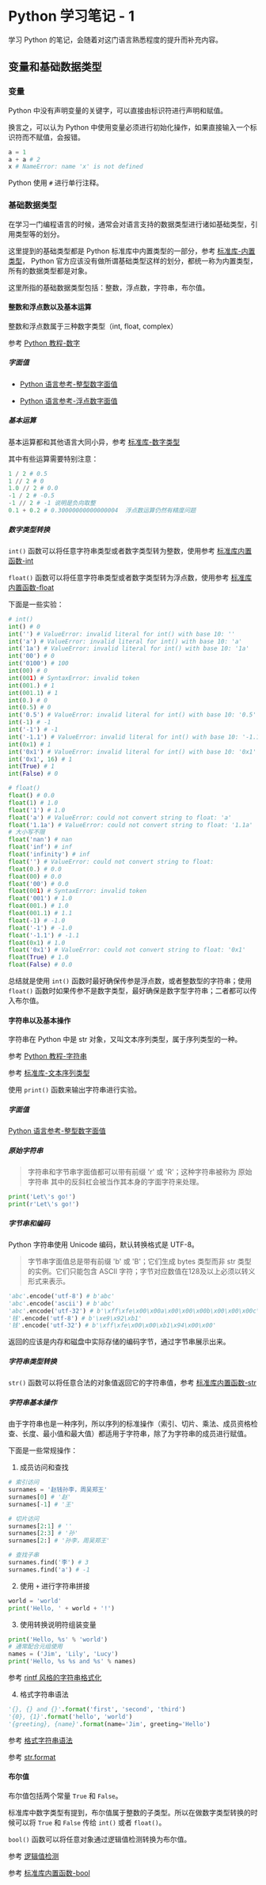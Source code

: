 # Python 学习笔记 - 1

学习 Python 的笔记，会随着对这门语言熟悉程度的提升而补充内容。

## 变量和基础数据类型

### 变量

Python 中没有声明变量的关键字，可以直接由标识符进行声明和赋值。

换言之，可以认为 Python 中使用变量必须进行初始化操作，如果直接输入一个标识符而不赋值，会报错。

```py
a = 1
a + a # 2
x # NameError: name 'x' is not defined
```

Python 使用 `#` 进行单行注释。

### 基础数据类型

在学习一门编程语言的时候，通常会对语言支持的数据类型进行诸如基础类型，引用类型等的划分。

这里提到的基础类型都是 Python 标准库中内置类型的一部分，参考 [标准库-内置类型](https://docs.python.org/zh-cn/3/library/stdtypes.html#built-in-types)， Python 官方应该没有做所谓基础类型这样的划分，都统一称为内置类型，所有的数据类型都是对象。

这里所指的基础数据类型包括：整数，浮点数，字符串，布尔值。

#### 整数和浮点数以及基本运算

整数和浮点数属于三种数字类型（int, float, complex）

参考 [Python 教程-数字](https://docs.python.org/zh-cn/3/tutorial/introduction.html#numbers)

##### 字面值

- [Python 语言参考-整型数字面值](https://docs.python.org/zh-cn/3/reference/lexical_analysis.html#integer-literals)

- [Python 语言参考-浮点数字面值](https://docs.python.org/zh-cn/3/reference/lexical_analysis.html#floating-point-literals)

##### 基本运算

基本运算都和其他语言大同小异，参考 [标准库-数字类型](https://docs.python.org/zh-cn/3/library/stdtypes.html#numeric-types-int-float-complex)

其中有些运算需要特别注意：

```py
1 / 2 # 0.5
1 // 2 # 0
1.0 // 2 # 0.0
-1 / 2 # -0.5
-1 // 2 # -1 说明是负向取整
0.1 + 0.2 # 0.30000000000000004  浮点数运算仍然有精度问题
```

##### 数字类型转换

`int()` 函数可以将任意字符串类型或者数字类型转为整数，使用参考 [标准库内置函数-int](https://docs.python.org/zh-cn/3/library/functions.html#int)

`float()` 函数可以将任意字符串类型或者数字类型转为浮点数，使用参考 [标准库内置函数-float](https://docs.python.org/zh-cn/3/library/functions.html#float)

下面是一些实验：

```py
# int()
int() # 0
int('') # ValueError: invalid literal for int() with base 10: ''
int('a') # ValueError: invalid literal for int() with base 10: 'a'
int('1a') # ValueError: invalid literal for int() with base 10: '1a'
int('00') # 0
int('0100') # 100
int(00) # 0
int(001) # SyntaxError: invalid token
int(001.) # 1
int(001.1) # 1
int(0.) # 0
int(0.5) # 0
int('0.5') # ValueError: invalid literal for int() with base 10: '0.5'
int(-1) # -1
int('-1') # -1
int('-1.1') # ValueError: invalid literal for int() with base 10: '-1.1'
int(0x1) # 1
int('0x1') # ValueError: invalid literal for int() with base 10: '0x1'
int('0x1', 16) # 1
int(True) # 1
int(False) # 0

# float()
float() # 0.0
float(1) # 1.0
float('1') # 1.0
float('a') # ValueError: could not convert string to float: 'a'
float('1.1a') # ValueError: could not convert string to float: '1.1a'
# 大小写不限
float('nan') # nan
float('inf') # inf
float('infinity') # inf
float('') # ValueError: could not convert string to float:
float(0.) # 0.0
float(00) # 0.0
float('00') # 0.0
float(001) # SyntaxError: invalid token
float('001') # 1.0
float(001.) # 1.0
float(001.1) # 1.1
float(-1) # -1.0
float('-1') # -1.0
float('-1.1') # -1.1
float(0x1) # 1.0
float('0x1') # ValueError: could not convert string to float: '0x1'
float(True) # 1.0
float(False) # 0.0
```

总结就是使用 `int()` 函数时最好确保传参是浮点数，或者整数型的字符串；使用 `float()` 函数时如果传参不是数字类型，最好确保是数字型字符串；二者都可以传入布尔值。

#### 字符串以及基本操作

字符串在 Python 中是 str 对象，又叫文本序列类型，属于序列类型的一种。

参考 [Python 教程-字符串](https://docs.python.org/zh-cn/3/tutorial/introduction.html#strings)

参考 [标准库-文本序列类型](https://docs.python.org/zh-cn/3/library/stdtypes.html#text-sequence-type-str)

使用 `print()` 函数来输出字符串进行实验。

##### 字面值

[Python 语言参考-整型数字面值](https://docs.python.org/zh-cn/3/reference/lexical_analysis.html#strings)

##### 原始字符串

> 字符串和字节串字面值都可以带有前缀 'r' 或 'R'；这种字符串被称为 原始字符串 其中的反斜杠会被当作其本身的字面字符来处理。

```py
print('Let\'s go!')
print(r'Let\'s go!')
```

##### 字节串和编码

Python 字符串使用 Unicode 编码，默认转换格式是 UTF-8。

> 字节串字面值总是带有前缀 'b' 或 'B'；它们生成 bytes 类型而非 str 类型的实例。它们只能包含 ASCII 字符；字节对应数值在128及以上必须以转义形式来表示。

```py
'abc'.encode('utf-8') # b'abc'
'abc'.encode('ascii') # b'abc'
'abc'.encode('utf-32') # b'\xff\xfe\x00\x00a\x00\x00\x00b\x00\x00\x00c\x00\x00\x00'
'钱'.encode('utf-8') # b'\xe9\x92\xb1'
'钱'.encode('utf-32') # b'\xff\xfe\x00\x00\xb1\x94\x00\x00'
```

返回的应该是内存和磁盘中实际存储的编码字节，通过字节串展示出来。

##### 字符串类型转换

`str()` 函数可以将任意合法的对象值返回它的字符串值，参考 [标准库内置函数-str](https://docs.python.org/zh-cn/3/library/functions.html#func-str)

##### 字符串基本操作

由于字符串也是一种序列，所以序列的标准操作（索引、切片、乘法、成员资格检查、长度、最小值和最大值）都适用于字符串，除了为字符串的成员进行赋值。

下面是一些常规操作：

1. 成员访问和查找

```py
# 索引访问
surnames = '赵钱孙李，周吴郑王'
surnames[0] # '赵'
surnames[-1] # '王'

# 切片访问
surnames[2:1] # ''
surnames[2:3] # '孙'
surnames[2:] # '孙李，周吴郑王'

# 查找子串
surnames.find('李') # 3
surnames.find('a') # -1
```

2. 使用 `+` 进行字符串拼接

```py
world = 'world'
print('Hello, ' + world + '!')
```

3. 使用转换说明符组装变量

```py
print('Hello, %s' % 'world')
# 通常配合元组使用
names = ('Jim', 'Lily', 'Lucy')
print('Hello, %s %s and %s' % names)
```

参考 [rintf 风格的字符串格式化](https://docs.python.org/zh-cn/3/library/stdtypes.html#old-string-formatting)

4. 格式字符串语法

```py
'{}, {} and {}'.format('first', 'second', 'third')
'{0}, {1}'.format('hello', 'world')
'{greeting}, {name}'.format(name='Jim', greeting='Hello')
```

参考 [格式字符串语法](https://docs.python.org/zh-cn/3/library/string.html#formatstrings)

参考 [str.format](https://docs.python.org/zh-cn/3/library/stdtypes.html#str.format)

#### 布尔值

布尔值包括两个常量 `True` 和 `False`。

标准库中数字类型有提到，布尔值属于整数的子类型。所以在做数字类型转换的时候可以将 `True` 和 `False` 传给 `int()` 或者 `float()`。

`bool()` 函数可以将任意对象通过逻辑值检测转换为布尔值。

参考 [逻辑值检测](https://docs.python.org/zh-cn/3/library/stdtypes.html#truth)

参考 [标准库内置函数-bool](https://docs.python.org/zh-cn/3/library/functions.html#bool)
